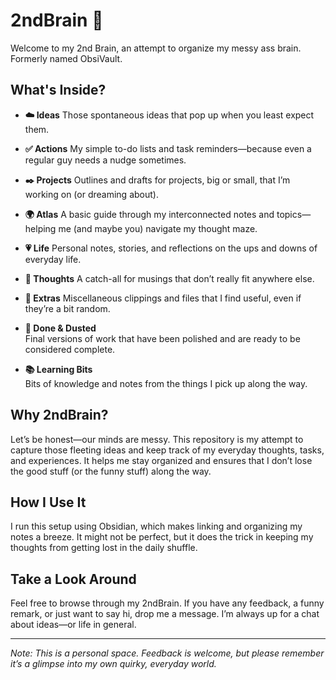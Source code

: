 # 2ndBrain 🧠

Welcome to my 2nd Brain, an attempt to organize my messy ass brain. Formerly named ObsiVault.

## What's Inside?

- **☁️ Ideas**
  Those spontaneous ideas that pop up when you least expect them.

- **✅ Actions**
  My simple to-do lists and task reminders—because even a regular guy needs a nudge sometimes.

- **✒️ Projects**
  Outlines and drafts for projects, big or small, that I’m working on (or dreaming about).

- **🌍 Atlas**
  A basic guide through my interconnected notes and topics—helping me (and maybe you) navigate my thought maze.

- **💗 Life**
  Personal notes, stories, and reflections on the ups and downs of everyday life.

- **💭 Thoughts**
  A catch-all for musings that don’t really fit anywhere else.

- **📎 Extras**
  Miscellaneous clippings and files that I find useful, even if they’re a bit random.

- **🎉 Done & Dusted**  
  Final versions of work that have been polished and are ready to be considered complete.

- **📚 Learning Bits**  
  Bits of knowledge and notes from the things I pick up along the way.

## Why 2ndBrain?

Let’s be honest—our minds are messy. This repository is my attempt to capture those fleeting ideas and keep track of my everyday thoughts, tasks, and experiences. It helps me stay organized and ensures that I don’t lose the good stuff (or the funny stuff) along the way.

## How I Use It

I run this setup using Obsidian, which makes linking and organizing my notes a breeze. It might not be perfect, but it does the trick in keeping my thoughts from getting lost in the daily shuffle.

## Take a Look Around

Feel free to browse through my 2ndBrain. If you have any feedback, a funny remark, or just want to say hi, drop me a message. I’m always up for a chat about ideas—or life in general.

---

*Note: This is a personal space. Feedback is welcome, but please remember it’s a glimpse into my own quirky, everyday world.*